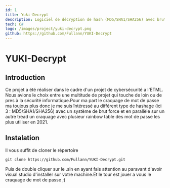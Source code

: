 ```yaml
---
id: 1
title: Yuki-Decrypt
description: Logiciel de décryption de hash (MD5/SHA1/SHA256) avec brutforce et rainbow table
tech: C# 
logo: /images/project/yuki-decrypt.png
github: https://github.com/Fullann/YUKI-Decrypt
---
```


# YUKI-Decrypt

## Introduction
Ce projet a été réaliser dans le cadre d'un projet de cybersécurité a l'ETML. Nous avions le choix entre une multitude de projet qui touche de loin ou de pres à la sécurité informatique.Pour ma part le craquage de mot de passe ma toujous plus donc je me suis întéressé au différent type de hashage (ici 3 : MD5/SHA1/SHA256) avec un système de brut force et en parallèle sur un autre tread un craquage avec plusieur rainbow table des mot de passe les plus utiliser en 2021.

## Instalation
Il vous suffit de cloner le répertoire
```
git clone https://github.com/Fullann/YUKI-Decrypt.git
 ```
Puis de double cliquer sur le .sln en ayant fais attention au paravant d'avoir visual studio d'installer sur votre machine.Et le tour est jouer a vous le craquage de mot de passe ;)
